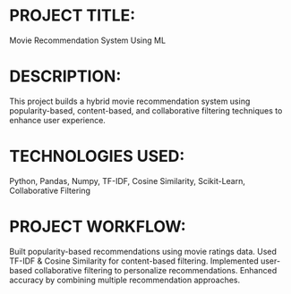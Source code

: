 # PROJECT TITLE:
Movie Recommendation System Using ML

# DESCRIPTION:
This project builds a hybrid movie recommendation system using popularity-based, content-based, and collaborative filtering techniques to enhance user experience.

# TECHNOLOGIES USED:
Python, Pandas, Numpy, TF-IDF, Cosine Similarity, Scikit-Learn, Collaborative Filtering

# PROJECT WORKFLOW:
Built popularity-based recommendations using movie ratings data.
Used TF-IDF & Cosine Similarity for content-based filtering.
Implemented user-based collaborative filtering to personalize recommendations.
Enhanced accuracy by combining multiple recommendation approaches.
